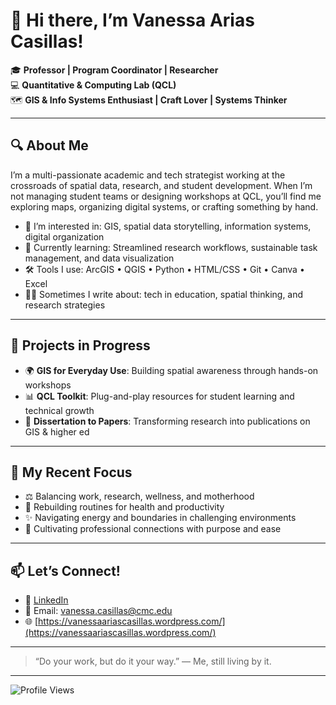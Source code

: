 # 👋 Hi there, I’m Vanessa Arias Casillas!

🎓 **Professor | Program Coordinator | Researcher**  
💻 **Quantitative & Computing Lab (QCL)**  
🗺️ **GIS & Info Systems Enthusiast | Craft Lover | Systems Thinker**

---

## 🔍 About Me

I’m a multi-passionate academic and tech strategist working at the crossroads of spatial data, research, and student development. When I’m not managing student teams or designing workshops at QCL, you’ll find me exploring maps, organizing digital systems, or crafting something by hand.

- 🧠 I’m interested in: GIS, spatial data storytelling, information systems, digital organization  
- 🌱 Currently learning: Streamlined research workflows, sustainable task management, and data visualization  
- 🛠️ Tools I use: ArcGIS • QGIS • Python • HTML/CSS • Git • Canva • Excel  
- ✍🏽 Sometimes I write about: tech in education, spatial thinking, and research strategies

---

## 🔧 Projects in Progress

- 🌍 **GIS for Everyday Use**: Building spatial awareness through hands-on workshops  
- 📊 **QCL Toolkit**: Plug-and-play resources for student learning and technical growth  
- 📝 **Dissertation to Papers**: Transforming research into publications on GIS & higher ed  

---

## 📌 My Recent Focus

- ⚖️ Balancing work, research, wellness, and motherhood  
- 💪 Rebuilding routines for health and productivity  
- ✨ Navigating energy and boundaries in challenging environments  
- 🤝 Cultivating professional connections with purpose and ease

---

## 📫 Let’s Connect!

- 💼 [LinkedIn](https://www.linkedin.com/in/vanessaariascasillas/)  
- 📧 Email: [vanessa.casillas@cmc.edu](mailto:vanessa.casillas@cmc.edu)  
- 🌐 [https://vanessaariascasillas.wordpress.com/](https://vanessaariascasillas.wordpress.com/)

---

> “Do your work, but do it your way.” — Me, still living by it.

---

![Profile Views](https://komarev.com/ghpvc/?username=yourusername&style=flat-square)


